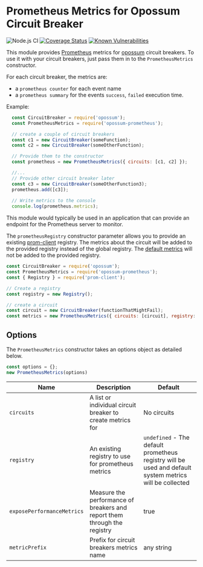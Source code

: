 # Prometheus Metrics for Opossum Circuit Breaker

![Node.js CI](https://github.com/nodeshift/opossum-prometheus/workflows/Node.js%20CI/badge.svg)
[![Coverage Status](https://coveralls.io/repos/github/nodeshift/opossum-prometheus/badge.svg?branch=main)](https://coveralls.io/github/nodeshift/opossum-prometheus?branch=main)
[![Known Vulnerabilities](https://snyk.io/test/npm/opossum-prometheus/badge.svg)](https://snyk.io/test/npm/opossum-prometheus)

This module provides [Prometheus](https://prometheus.io/) metrics for
[opossum](https://github.com/nodeshift/opossum) circuit breakers. To use
it with your circuit breakers, just pass them in to the `PrometheusMetrics`
constructor.

For each circuit breaker, the metrics are:

  * a `prometheus counter` for each event name
  * a `prometheus summary` for the events `success`, `failed` execution time.

Example:

```js
  const CircuitBreaker = require('opossum');
  const PrometheusMetrics = require('opossum-prometheus');

  // create a couple of circuit breakers
  const c1 = new CircuitBreaker(someFunction);
  const c2 = new CircuitBreaker(someOtherFunction);

  // Provide them to the constructor
  const prometheus = new PrometheusMetrics({ circuits: [c1, c2] });

  //...
  // Provide other circuit breaker later
  const c3 = new CircuitBreaker(someOtherFunction3);
  prometheus.add([c3]);
  
  // Write metrics to the console
  console.log(prometheus.metrics);
```

This module would typically be used in an application that can provide
an endpoint for the Prometheus server to monitor.

The `prometheusRegistry` constructor parameter allows you to provide an existing
[prom-client](https://github.com/siimon/prom-client) registry.
The metrics about the circuit will be added to the provided registry instead
of the global registry.
The [default metrics](https://github.com/siimon/prom-client#default-metrics)
will not be added to the provided registry.

```js
const CircuitBreaker = require('opossum');
const PrometheusMetrics = require('opossum-prometheus');
const { Registry } = require('prom-client');

// Create a registry
const registry = new Registry();

// create a circuit
const circuit = new CircuitBreaker(functionThatMightFail);
const metrics = new PrometheusMetrics({ circuits: [circuit], registry: registry })
```

## Options
The `PrometheusMetrics` constructor takes an options object as detailed below.

```js
const options = {};
new PrometheusMetrics(options)
```

|Name                      |Description                                                             |Default                                                                                                |
|--------------------------|------------------------------------------------------------------------|-------------------------------------------------------------------------------------------------------|
|`circuits`                |A list or individual circuit breaker to create metrics for              |No circuits                                                                                            |
|`registry`                |An existing registry to use for prometheus metrics                      |`undefined` - The default prometheus registry will be used and default system metrics will be collected|
|`exposePerformanceMetrics`|Measure the performance of breakers and report them through the registry|true                                                                                                   |
|`metricPrefix`|Prefix for circuit breakers metrics name|any string                                                                                                 |